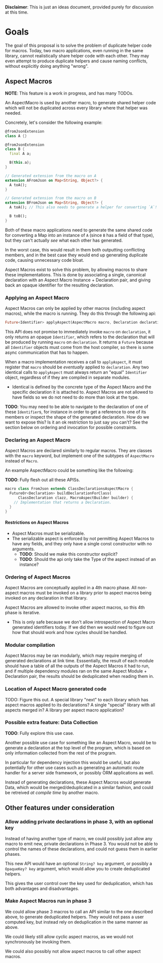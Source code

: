 **Disclaimer**: This is just an ideas document, provided purely for discussion
at this time.

# Goals

The goal of this proposal is to solve the problem of duplicate helper code for
macros. Today, two macro applications, even running in the same library, cannot
realistically share helper code with each other. They may even attempt to
produce duplicate helpers and cause naming conflicts, without explicitly doing
anything "wrong".

## Aspect Macros

**NOTE**: This feature is a work in progress, and has many TODOs.

An AspectMacro is used by another macro, to generate shared helper code which
will not be duplicated across every library where that helper was needed.

Concretely, let's consider the following example:

```dart
@fromJsonExtension
class A {}

@fromJsonExtension
class B {
  final A a;

  B(this.a);
}

// Generated extension from the macro on A
extension AFromJson on Map<String, Object?> {
  A toA();
}

// Generated extension from the macro on B
extension BFromJson on Map<String, Object?> {
  A toA(); // This also needs to generate a helper for converting `A`!

  B toB();
}
```

Both of these macro applications need to generate the same shared code for
converting a Map into an instance of `A` (since `B` has a field of that type),
but they can't actually _see_ what each other has generated.

In the worst case, this would result in them both outputting conflicting
members, and in the best case they would end up generating duplicate code,
causing unnecessary code bloat.

Aspect Macros exist to solve this problem, by allowing macros to share these
implementations. This is done by associating a single, canonical declaration
with an Aspect Macro Instance + Declaration pair, and giving back an opaque
identifier for the resulting declaration.

### Applying an Aspect Macro

Aspect Macros can only be applied by other macros (including aspect macros),
while the macro is running. They do this through the following api:

```dart
Future<Identifier> applyAspect(AspectMacro macro, Declaration declaration);
```

This API does not promise to immediately invoke `macro` on `declaration`, it
only returns an opaque `Identifier`, which refers to the declaration that will
be produced by running `macro` on `declaration`. It returns a `Future` because
all `Identifier` objects must come from the host compiler, so there is some
async communication that has to happen.

When a macro implementation receives a call to `applyAspect`, it must register
that `macro` should be _eventually_ applied to `declaration`. Any two identical
calls to `applyAspect` must always return an "equal" `Identifier` object,
regardless of if they are compiled in separate modules.

  - Identical is defined by the concrete type of the Aspect Macro and the
    specific declaration it is attached to. Aspect Macros are not allowed to
    have fields so we do not need to do more than look at the type.

**TODO**: You may need to be able to navigate to the declaration of one of these
`Identifier`s, for instance in order to get a reference to one of its members or
inspect the shape of the generated declaration. How do we want to expose this?
Is it an ok restriction to just say you can't? See the section below on ordering
and invocation for possible constraints.

### Declaring an Aspect Macro

Aspect Macros are declared similarly to regular macros. They are classes with
the `macro` keyword, but implement one of the subtypes of `AspectMacro` instead
of `Macro`.

An example AspectMacro could be something like the following:

**TODO**: Fully flesh out all these APISs.

```dart
macro class FromJson extends ClassDeclarationsAspectMacro {
  FutureOr<Declaration> buildDeclarationForClass(
      ClassDeclaration clazz, MacroAspectBuilder builder) {
    // Implementation that returns a Declaration.
  }
}
```

#### Restrictions on Aspect Macros

- Aspect Macros must be serializable.
- The serializable aspect is enforced by not permitting Aspect Macros to have
  any fields, and they only have a single const constructor with no arguments.
  - **TODO**: Should we make this constructor explicit?
  - **TODO**: Should the api only take the Type of the aspect instead of an
    instance?

### Ordering of Aspect Macros

Aspect Macros are conceptually applied in a 4th macro phase. All non-aspect
macros must be invoked on a library prior to aspect macros being invoked on any
declaration in that library.

Aspect Macros are allowed to invoke other aspect macros, so this 4th phase is
iterative.

- This is only safe because we don't allow introspection of Aspect Macro
  generated identifiers today. If we did then we would need to figure out how
  that should work and how cycles should be handled.

### Modular compilation

Aspect Macros may be ran modularly, which may require merging of generated
declarations at link time. Esssentially, the result of each module should have
a table of all the outputs of the Aspect Macros it had to run, and if multiple
dependency modules ran on the same Aspect Module + Declaration pair, the results
should be deduplicated when reading them in.

### Location of Aspect Macro generated code

TODO: Figure this out. A special library "next" to each library which has aspect
macros applied to its declarations? A single "special" library with all aspects
merged in? A library per aspect macro application?

### Possible extra feature: Data Collection

**TODO**: Fully explore this use case.

Another possible use case for something like an Aspect Macro, would be to
generate a declaration at the top level of the program, which is based on only
information collected from the rest of the program.

In particular for dependency injection this would be useful, but also
potentially for other use cases such as generating an automatic route handler
for a server side framework, or possibly ORM applications as well.

Instead of generating declarations, these Aspect Macros would generate Data,
which would be merged/deduplicated in a similar fashion, and could be retreived
_at compile time_ by another macro.

## Other features under consideration

### Allow adding private declarations in phase 3, with an optional key

Instead of having another type of macro, we could possibly just allow any macro
to emit new, private declarations in Phase 3. You would not be able to control
the names of these declarations, and could not guess them in earlier phases.

This new API would have an optional `String? key` argument, or possibly a
`OpaqueKey? key` argument, which would allow you to create deduplicated helpers.

This gives the user control over the key used for deduplication, which has both
advantages and disadvantages.

### Make Aspect Macros run in phase 3

We could allow phase 3 macros to call an API similar to the one described above,
to generate deduplicated helpers. They would not pass a user computed key, but
instead rely on deduplication in the same manner as above.

We could likely still allow cyclic aspect macros, as we would not synchronously
be invoking them.

We could also possibly not allow aspect macros to call other aspect macros.
